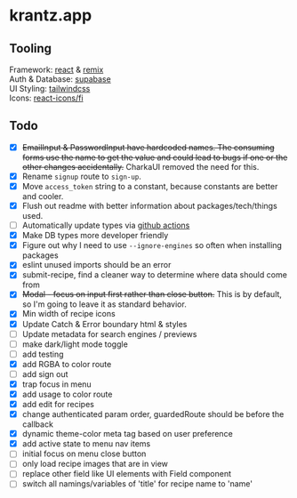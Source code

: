 # krantz.app

## Tooling

Framework: [react](https://reactjs.org/) & [remix](https://remix.run)  
Auth & Database: [supabase](https://supabase.com/)  
UI Styling: [tailwindcss](https://tailwindcss.com/)  
Icons: [react-icons/fi](https://react-icons.github.io/react-icons/icons?name=fi)  

## Todo

- [x] ~~EmailInput & PasswordInput have hardcoded names. The consuming forms use the name to get the value and could lead to bugs if one or the other changes accidentally.~~ CharkaUI removed the need for this.
- [x] Rename `signup` route to `sign-up`.
- [x] Move `access_token` string to a constant, because constants are better and cooler.
- [x] Flush out readme with better information about packages/tech/things used.
- [ ] Automatically update types via [github actions](https://supabase.com/docs/reference/javascript/generating-types)
- [x] Make DB types more developer friendly
- [x] Figure out why I need to use `--ignore-engines` so often when installing packages
- [x] eslint unused imports should be an error
- [x] submit-recipe, find a cleaner way to determine where data should come from
- [x] ~~Modal - focus on input first rather than close button.~~ This is by default, so I'm going to leave it as standard behavior.
- [x] Min width of recipe icons
- [x] Update Catch & Error boundary html & styles
- [ ] Update metadata for search engines / previews
- [ ] make dark/light mode toggle
- [ ] add testing
- [x] add RGBA to color route
- [ ] add sign out
- [x] trap focus in menu
- [x] add usage to color route
- [x] add edit for recipes
- [x] change authenticated param order, guardedRoute should be before the callback 
- [x] dynamic theme-color meta tag based on user preference
- [x] add active state to menu nav items
- [ ] initial focus on menu close button
- [ ] only load recipe images that are in view
- [ ] replace other field like UI elements with Field component
- [ ] switch all namings/variables of 'title' for recipe name to 'name'
